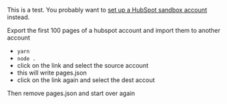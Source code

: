 This is a test. You probably want to [set up a HubSpot sandbox account](https://knowledge.hubspot.com/account/set-up-a-hubspot-sandbox-account) instead.

Export the first 100 pages of a hubspot account and import them to another account

* `yarn`
* `node .`
* click on the link and select the source account
* this will write pages.json
* click on the link again and select the dest accout

Then remove pages.json and start over again


